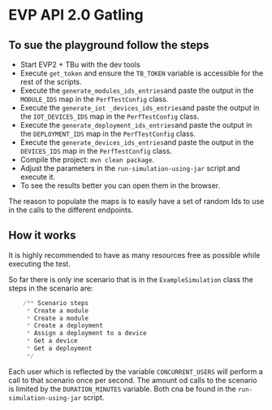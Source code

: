 # EVP API 2.0 Gatling

## To sue the playground follow the steps

* Start EVP2 + TBu with the dev tools
* Execute `get_token` and ensure the `TB_TOKEN` variable is accessible for the rest of the scripts.
* Execute the `generate_modules_ids_entries`and paste the output in the `MODULE_IDS` map in the `PerfTestConfig` class.
* Execute the `generate_iot _devices_ids_entries`and paste the output in the `IOT_DEVICES_IDS` map in the `PerfTestConfig` class.
* Execute the `generate_deployment_ids_entries`and paste the output in the `DEPLOYMENT_IDS` map in the `PerfTestConfig` class.
* Execute the `generate_devices_ids_entries`and paste the output in the `DEVICES_IDS` map in the `PerfTestConfig` class.
* Compile the project: `mvn clean package`.
* Adjust the parameters in the  `run-simulation-using-jar` script and execute it.
* To see the results better you can open them in the browser.

The reason to populate the maps is to easily have a set of random Ids to use in the calls to the different endpoints.

## How it works

It is highly recommended to have as many resources free as possible while executing the test.

So far there is only ine scenario that is in the `ExampleSimulation` class the steps in the scenario are:
```java
    /** Scenario steps
     * Create a module
     * Create a module
     * Create a deployment
     * Assign a deployment to a device
     * Get a device
     * Get a deployment
     */
```
Each user which is reflected by the variable `CONCURRENT_USERS` will perform a call to that scenario once per second.
The amount od calls to the scenario is limited by the `DURATION_MINUTES` variable.
Both cna be found in the `run-simulation-using-jar` script.
